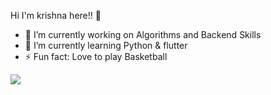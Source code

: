  Hi I'm krishna here!! 👋


- 🔭 I’m currently working on Algorithms and Backend Skills
- 🌱 I’m currently learning Python & flutter
- ⚡ Fun fact: Love to play Basketball
<img src="https://github-readme-stats.vercel.app/api?username=kri-sh27&&show_icons=true&title_color=00bfff&icon_color=fa8010&text_color=ffffff&bg_color=2f4f4f">
